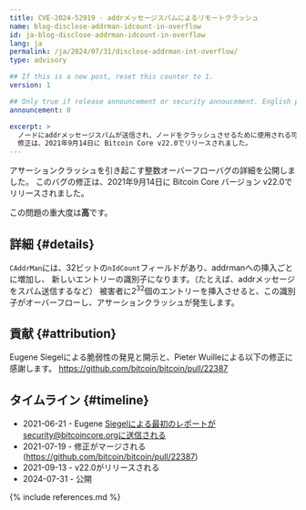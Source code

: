 ```yaml
---
title: CVE-2024-52919 - addrメッセージスパムによるリモートクラッシュ
name: blog-disclose-addrman-idcount-in-overflow
id: ja-blog-disclose-addrman-idcount-in-overflow
lang: ja
permalink: /ja/2024/07/31/disclose-addrman-int-overflow/
type: advisory

## If this is a new post, reset this counter to 1.
version: 1

## Only true if release announcement or security annoucement. English posts only
announcement: 0

excerpt: >
  ノードにaddrメッセージスパムが送信され、ノードをクラッシュさせるために使用される可能性がありました。
  修正は、2021年9月14日に Bitcoin Core v22.0でリリースされました。
---
```


アサーションクラッシュを引き起こす整数オーバーフローバグの詳細を公開しました。
このバグの修正は、2021年9月14日に Bitcoin Core バージョン v22.0でリリースされました。

この問題の重大度は**高**です。

## 詳細 {#details}

`CAddrMan`には、32ビットの`nIdCount`フィールドがあり、addrmanへの挿入ごとに増加し、
新しいエントリーの識別子になります。（たとえば、addrメッセージをスパム送信するなど）
被害者に2<sup>32</sup>個のエントリーを挿入させると、この識別子がオーバーフローし、アサーションクラッシュが発生します。

## 貢献 {#attribution}

Eugene Siegelによる脆弱性の発見と開示と、Pieter Wuilleによる以下の修正に感謝します。
https://github.com/bitcoin/bitcoin/pull/22387

## タイムライン {#timeline}

* 2021-06-21 - Eugene Siegelによる最初のレポートがsecurity@bitcoincore.orgに送信される
* 2021-07-19 - 修正がマージされる(https://github.com/bitcoin/bitcoin/pull/22387)
* 2021-09-13 - v22.0がリリースされる
* 2024-07-31 - 公開

{% include references.md %}
